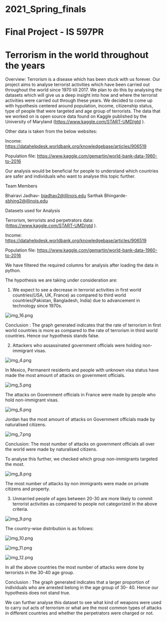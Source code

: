 # 2021_Spring_finals

# Final Project - IS 597PR
# Terrorism in the world throughout the years


Overview: 
Terrorism is a disease which has been stuck with us forever. Our project aims to analyse terrorist activities which have been carried out throughout the world since 1970 till 2017. 
We plan to do this by analysing the datasets which will give us a deep insight into how and where the terrorist activities were carried out through these years. We decided to come up with hypothesis centered around population, income, citizenship status, type of people that were targeted and age group of terrorists. 
The data that we worked on is open source data found on Kaggle published by the University of Maryland (https://www.kaggle.com/START-UMD/gtd ). 

Other data is taken from the below websites:

Income: https://datahelpdesk.worldbank.org/knowledgebase/articles/906519

Population file: https://www.kaggle.com/gemartin/world-bank-data-1960-to-2016

Our analysis would be beneficial for people to understand which countries are safer and individuals who want to analyse this topic further.

Team Members

Bhairavi Jadhav- bjadhav2@illinois.edu
Sarthak Bhingarde- sbhing2@illinois.edu

Datasets used for Analysis

Terrorism, terrorists and perpetrators data: (https://www.kaggle.com/START-UMD/gtd ). 

Income: https://datahelpdesk.worldbank.org/knowledgebase/articles/906519

Population file: https://www.kaggle.com/gemartin/world-bank-data-1960-to-2016

We have filtered the required columns for analysis after loading the data in python.


The hypothesis we are taking under consideration are:

1)	We expect to see a decrease in terrorist activities in first world countries(USA, UK, France) as compared to third world countries(Pakistan, Bangladesh, India) due to advancement in technology since 1970s.

![img_16.png](img_16.png)

Conclusion : The graph generated indicates that the rate of terrorism in first world countries is more as compared to the rate of terrorism in third world countries. Hence our hypothesis stands false.

2)	Attackers who assassinated government officials were holding non-immigrant visas.

![img_4.png](img_4.png)

In Mexico, Permanent residents and people with unknown visa status have made the most amount of attacks on government officials.

![img_5.png](img_5.png)

The attacks on Government officials in France were made by people who hold non-immigrant visas.

![img_6.png](img_6.png)

Jordan has the most amount of attacks on Government officials made by naturalised citizens.

![img_7.png](img_7.png)

Conclusion: The most number of attacks on government officials all over the world were made by naturalised citizens.



To analyse this further, we checked which group non-immigrants targeted the most.

![img_8.png](img_8.png)

The most number of attacks by non immigrants were made on private citizens and property.

3)	Unmarried people of ages between 20-30 are more likely to commit terrorist activities as compared to people not categorized in the above criteria.

![img_9.png](img_9.png)

The country-wise distribution is as follows:

![img_10.png](img_10.png)

![img_11.png](img_11.png)

![img_12.png](img_12.png)

In all the above countries the most number of attacks were done by terrorists in the 30-40 age group.


Conclusion : The graph generated indicates that a larger proportion of individuals who are arrested belong in the age group of 30- 40. Hence our hypothesis does not stand true.


We can further analyse this dataset to see what kind of weapons were used to carry out acts of terrorism or what are the most common types of attacks in different countries and whether the perpetrators were charged or not.
